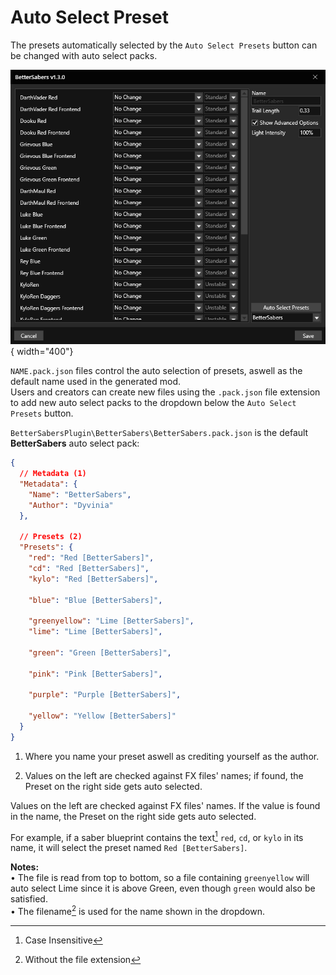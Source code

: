 # Auto Select Preset

The presets automatically selected by the `Auto Select Presets` button can be changed with auto select packs.

![image](../assets/images/AutoSelectPreset.png){ width="400"}

`NAME.pack.json` files control the auto selection of presets, aswell as the default name used in the generated mod.  
Users and creators can create new files using the `.pack.json` file extension to add new auto select packs to the dropdown below the `Auto Select Presets` button.

`BetterSabersPlugin\BetterSabers\BetterSabers.pack.json` is the default **BetterSabers** auto select pack:

``` json title="BetterSabersPlugin\BetterSabers\BetterSabers.pack.json"
{
  // Metadata (1)
  "Metadata": {
    "Name": "BetterSabers",
    "Author": "Dyvinia"
  },

  // Presets (2)
  "Presets": {
    "red": "Red [BetterSabers]",
    "cd": "Red [BetterSabers]",
    "kylo": "Red [BetterSabers]",

    "blue": "Blue [BetterSabers]",

    "greenyellow": "Lime [BetterSabers]",
    "lime": "Lime [BetterSabers]",

    "green": "Green [BetterSabers]",

    "pink": "Pink [BetterSabers]",

    "purple": "Purple [BetterSabers]",

    "yellow": "Yellow [BetterSabers]"
  }
}
```

1. Where you name your preset aswell as crediting yourself as the author.

2. Values on the left are checked against FX files' names; if found, the Preset on the right side gets auto selected.   

Values on the left are checked against FX files' names. If the value is found in the name, the Preset on the right side gets auto selected.

For example, if a saber blueprint contains the text[^1] `red`, `cd`, or `kylo` in its name, it will select the preset named `Red [BetterSabers]`.  

**Notes:**  
• The file is read from top to bottom, so a file containing `greenyellow` will auto select Lime since it is above Green, even though `green` would also be satisfied.  
• The filename[^2] is used for the name shown in the dropdown.

[^1]: Case Insensitive
[^2]: Without the file extension